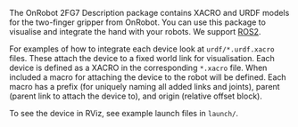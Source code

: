The OnRobot 2FG7 Description package contains XACRO and URDF models for the two-finger gripper from OnRobot. You can use this package to visualise and integrate the hand with your robots. We support [ROS2](https://github.com/touchlab-avatarx/onrobot_2fg7_description).

For examples of how to integrate each device look at `urdf/*.urdf.xacro` files. These attach
the device to a fixed world link for visualisation. Each device is defined as a XACRO
in the corresponding `*.xacro` file. When included a macro for attaching the device to
the robot will be defined. Each macro has a prefix (for uniquely naming all added links and joints),
parent (parent link to attach the device to), and origin (relative offset block).

To see the device in RViz, see example launch
files in `launch/`.
